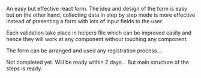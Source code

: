 An easy but effective react form. The idea and design of the form is easy but on the other hand, collecting data in step by step mode is more effective instead of presenting a form with lots of input fields to the user.

Each validation take place in helpers file which can be improved easily and hence they will work at any component without touching any component.

The form can be arranged and used any registration process...

Not completed yet. Will be ready within 2 days... But main structure of the steps is ready.

